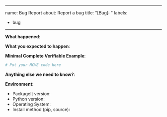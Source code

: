 ______________________________________________________________________

name: Bug Report
about: Report a bug
title: "\[Bug\]: "
labels:

- bug

______________________________________________________________________

**What happened**:

**What you expected to happen**:

**Minimal Complete Verifiable Example**:

<!-- See http://matthewrocklin.com/blog/work/2018/02/28/minimal-bug-reports or https://stackoverflow.com/help/mcve for an example -->

```python
# Put your MCVE code here
```

**Anything else we need to know?**:

**Environment**:

- PackageIt version:
- Python version:
- Operating System:
- Install method (pip, source):
